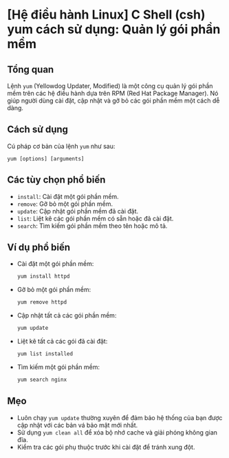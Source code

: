 # [Hệ điều hành Linux] C Shell (csh) yum cách sử dụng: Quản lý gói phần mềm

## Tổng quan
Lệnh `yum` (Yellowdog Updater, Modified) là một công cụ quản lý gói phần mềm trên các hệ điều hành dựa trên RPM (Red Hat Package Manager). Nó giúp người dùng cài đặt, cập nhật và gỡ bỏ các gói phần mềm một cách dễ dàng.

## Cách sử dụng
Cú pháp cơ bản của lệnh `yum` như sau:
```
yum [options] [arguments]
```

## Các tùy chọn phổ biến
- `install`: Cài đặt một gói phần mềm.
- `remove`: Gỡ bỏ một gói phần mềm.
- `update`: Cập nhật gói phần mềm đã cài đặt.
- `list`: Liệt kê các gói phần mềm có sẵn hoặc đã cài đặt.
- `search`: Tìm kiếm gói phần mềm theo tên hoặc mô tả.

## Ví dụ phổ biến
- Cài đặt một gói phần mềm:
  ```bash
  yum install httpd
  ```
- Gỡ bỏ một gói phần mềm:
  ```bash
  yum remove httpd
  ```
- Cập nhật tất cả các gói phần mềm:
  ```bash
  yum update
  ```
- Liệt kê tất cả các gói đã cài đặt:
  ```bash
  yum list installed
  ```
- Tìm kiếm một gói phần mềm:
  ```bash
  yum search nginx
  ```

## Mẹo
- Luôn chạy `yum update` thường xuyên để đảm bảo hệ thống của bạn được cập nhật với các bản vá bảo mật mới nhất.
- Sử dụng `yum clean all` để xóa bộ nhớ cache và giải phóng không gian đĩa.
- Kiểm tra các gói phụ thuộc trước khi cài đặt để tránh xung đột.